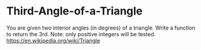 # Third-Angle-of-a-Triangle
You are given two interior angles (in degrees) of a triangle.  Write a function to return the 3rd.  Note: only positive integers will be tested.  https://en.wikipedia.org/wiki/Triangle
